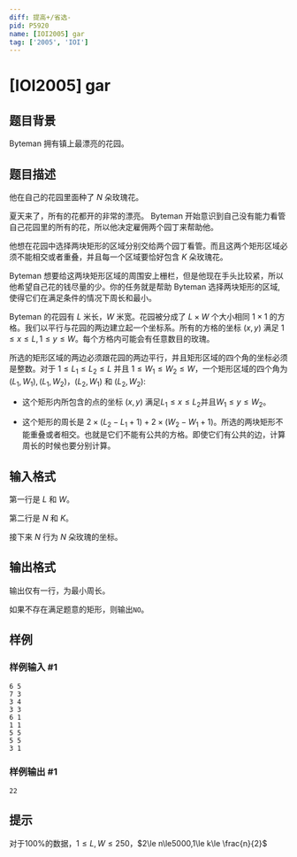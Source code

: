 ```yaml
---
diff: 提高+/省选-
pid: P5920
name: [IOI2005] gar
tag: ['2005', 'IOI']
---
```

# [IOI2005] gar
## 题目背景

 Byteman 拥有镇上最漂亮的花园。
## 题目描述

他在自己的花园里面种了 $N$ 朵玫瑰花。

夏天来了，所有的花都开的非常的漂亮。 Byteman 开始意识到自己没有能力看管自己花园里的所有的花，所以他决定雇佣两个园丁来帮助他。

他想在花园中选择两块矩形的区域分别交给两个园丁看管。而且这两个矩形区域必须不能相交或者重叠，并且每一个区域要恰好包含 $K$ 朵玫瑰花。

Byteman 想要给这两块矩形区域的周围安上栅栏，但是他现在手头比较紧，所以他希望自己花的钱尽量的少。你的任务就是帮助 Byteman 选择两块矩形的区域,使得它们在满足条件的情况下周长和最小。 

Byteman 的花园有 $L$ 米长，$W$ 米宽。花园被分成了 $L\times W$ 个大小相同 $1\times1$ 的方格。我们以平行与花园的两边建立起一个坐标系。所有的方格的坐标 $(x,y)$ 满足 $1\leq x\leq L,1\leq y\leq W$。每个方格内可能会有任意数目的玫瑰。 

所选的矩形区域的两边必须跟花园的两边平行，并且矩形区域的四个角的坐标必须是整数。对于 $1\le L_1\le L_2\le L$ 并且 $1\le W_1\le W_2\le W$，一个矩形区域的四个角为 $(L_1,W_1),(L_1,W_2)$，$(L_2,W_1)$ 和 $(L_2,W_2)$: 

* 这个矩形内所包含的点的坐标 $(x,y)$ 满足$L_1\le x\le L_2$并且$W_1\le y\le W_2$。

* 这个矩形的周长是 $2\times (L_2-L_1+1)+2\times (W_2-W_1+1)$。所选的两块矩形不能重叠或者相交。也就是它们不能有公共的方格。即使它们有公共的边，计算周长的时候也要分别计算。
## 输入格式

第一行是 $L$ 和 $W$。

第二行是 $N$ 和 $K$。

接下来 $N$ 行为 $N$ 朵玫瑰的坐标。
## 输出格式

输出仅有一行，为最小周长。

如果不存在满足题意的矩形，则输出`NO`。
## 样例

### 样例输入 #1
```
6 5
7 3
3 4
3 3
6 1
1 1
5 5
5 5
3 1
```
### 样例输出 #1
```
22
```
## 提示

对于$100\%$的数据，$1\le L,W\le250$，$2\le n\le5000,1\le k\le \frac{n}{2}$
